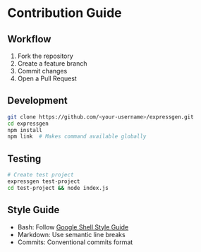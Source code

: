# Contribution Guide

## Workflow

1. Fork the repository
2. Create a feature branch
3. Commit changes
4. Open a Pull Request

## Development

```bash
git clone https://github.com/<your-username>/expressgen.git
cd expressgen
npm install
npm link  # Makes command available globally
```

## Testing

```bash
# Create test project
expressgen test-project
cd test-project && node index.js
```

## Style Guide

- Bash: Follow [Google Shell Style Guide](https://google.github.io/styleguide/shellguide.html)
- Markdown: Use semantic line breaks
- Commits: Conventional commits format
